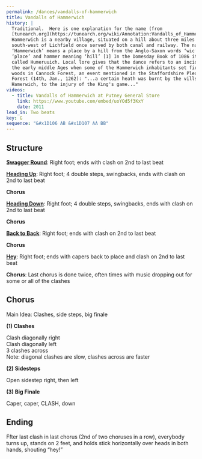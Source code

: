 ```yaml
---
permalink: /dances/vandalls-of-hammerwich
title: Vandalls of Hammerwich
history: |
  Traditional.  Here is one explanation for the name (from
  [tunearch.org](https://tunearch.org/wiki/Annotation:Vandalls_of_Hammerwich_(1))):
  Hammerwich is a nearby village, situated on a hill about three miles
  south-west of Lichfield once served by both canal and railway. The name
  ‘Hammerwich’ means a place by a hill from the Anglo-Saxon words ‘wic’ meaning
  ‘place’ and hammer meaning ‘hill’ [1] In the Domesday Book of 1086 it was
  called Humeruuich. Local lore gives that the dance refers to an incident in
  the early middle Ages when some of the Hammerwich inhabitants set fire to
  woods in Cannock Forest, an event mentioned in the Staffordshire Pleas of the
  Forest (14th, Jan., 1262): "...a certain heath was burnt by the vills of
  Hamerwich, to the injury of the King's game..."
videos:
  - title: Vandalls of Hammerwich at Putney General Store
    link: https://www.youtube.com/embed/uoYOd5f3KxY
    date: 2011
lead_in: Two beats
key: G
sequence: "&#x1D106 AB &#x1D107 AA BB"
---
```


## Structure

**[Swagger Round](/figures#swagger-round)**:
Right foot; ends with clash on 2nd to last beat

**[Heading Up](/figures#heading-up)**:
Right foot; 4 double steps, swingbacks, ends with clash on 2nd to last beat

**Chorus**

**[Heading Down](/figures#heading-down)**:
Right foot; 4 double steps, swingbacks, ends with clash on 2nd to last beat

**Chorus**

**[Back to Back](/figures#back-to-back)**:
Right foot; ends with clash on 2nd to last beat

**Chorus**

**[Hey](/figures#hey)**:
Right foot; ends with capers back to place and clash on 2nd to last beat

**Chorus**:
Last chorus is done twice, often times with music dropping out for some or all of the clashes

## Chorus

Main Idea: Clashes, side steps, big finale

**(1) Clashes**

Clash diagonally right<br>
Clash diagonally left<br>
3 clashes across<br>
Note: diagonal clashes are slow, clashes across are faster

**(2) Sidesteps**

Open sidestep right, then left

**(3) Big Finale**

Caper, caper, CLASH, down


## Ending

Ffter last clash in last chorus (2nd of two choruses in a row), everybody turns up, stands on 2 feet, and holds stick horizontally over heads in both hands, shouting “hey!”

